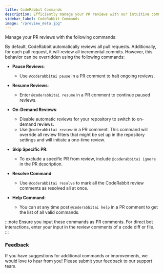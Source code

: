 ```yaml
---
title: CodeRabbit Commands
description: Efficiently manage your PR reviews with our intuitive commands. Use these commands to request on-demand code reviews in addition to the default automatic reviews.
sidebar_label: CodeRabbit Commands
image: "/preview_meta.jpg"
---
```


<head>
 <meta charSet="utf-8" />
  <meta name="title" content="CodeRabbit Commands" />
  <meta name="description" content="Efficiently manage your PR reviews with our intuitive commands. Use these commands to request on-demand code reviews in addition to the default automatic reviews." />

  <meta property="og:type" content="website" />
  <meta property="og:url" content="https://coderabbit.ai/" />
  <meta property="og:title" content="CodeRabbit Commands" />
  <meta property="og:description" content="Efficiently manage your PR reviews with our intuitive commands. Use these commands to request on-demand code reviews in addition to the default automatic reviews." />
  <meta property="og:image" content="/preview_meta.jpg" />

  <meta name="twitter:image" content="https://coderabbit.ai/preview_meta.jpg" />
  <meta name="twitter:card" content="summary_large_image" />
  <meta name="twitter:title" content="CodeRabbit Commands" />
  <meta name="twitter:description" content="Efficiently manage your PR reviews with our intuitive commands. Use these commands to request on-demand code reviews in addition to the default automatic reviews." />
</head>

Manage your PR reviews with the following commands:

By default, CodeRabbit automatically reviews all pull requests. Additionally, for each pull request, it will review all incremental commits. However, this behavior can be overridden using the following commands:

- **Pause Reviews**:
  - Use `@coderabbitai pause` in a PR comment to halt ongoing reviews.
- **Resume Reviews**:
  - Enter `@coderabbitai resume` in a PR comment to continue paused reviews.
- **On-Demand Reviews**:
  - Disable automatic reviews for your repository to switch to on-demand reviews.
  - Use `@coderabbitai review` in a PR comment. This command will override all review filters that might be set up in the repository settings and will initiate a one-time review.
- **Skip Specific PR**:

  - To exclude a specific PR from review, include `@coderabbitai ignore` in the PR description.

- **Resolve Command**:

  - Use `@coderabbitai resolve` to mark all the CodeRabbit review comments as resolved all at once.

- **Help Command**:
  - You can at any time post `@coderabbitai help` in a PR comment to get the list of all valid commands.

:::note
Ensure you input these commands as PR comments. For direct bot interactions, enter your input in the review comments of a code diff or file.
:::

### Feedback

If you have suggestions for additional commands or improvements, we would love to hear from you! Please submit your feedback to our support team.
